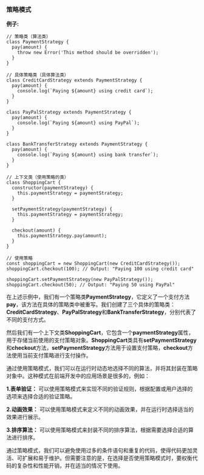 ### 策略模式

**例子:**
```JS
// 策略类（算法类）
class PaymentStrategy {
  pay(amount) {
    throw new Error('This method should be overridden');
  }
}

// 具体策略类（具体算法类）
class CreditCardStrategy extends PaymentStrategy {
  pay(amount) {
    console.log(`Paying ${amount} using credit card`);
  }
}

class PayPalStrategy extends PaymentStrategy {
  pay(amount) {
    console.log(`Paying ${amount} using PayPal`);
  }
}

class BankTransferStrategy extends PaymentStrategy {
  pay(amount) {
    console.log(`Paying ${amount} using bank transfer`);
  }
}

// 上下文类（使用策略的类）
class ShoppingCart {
  constructor(paymentStrategy) {
    this.paymentStrategy = paymentStrategy;
  }

  setPaymentStrategy(paymentStrategy) {
    this.paymentStrategy = paymentStrategy;
  }

  checkout(amount) {
    this.paymentStrategy.pay(amount);
  }
}

// 使用策略
const shoppingCart = new ShoppingCart(new CreditCardStrategy());
shoppingCart.checkout(100); // Output: "Paying 100 using credit card"

shoppingCart.setPaymentStrategy(new PayPalStrategy());
shoppingCart.checkout(50); // Output: "Paying 50 using PayPal"

```

在上述示例中，我们有一个策略类**PaymentStrategy**，它定义了一个支付方法**pay**，该方法在具体的策略类中被重写。我们创建了三个具体的策略类：**CreditCardStrategy**、**PayPalStrategy**和**BankTransferStrategy**，分别代表了不同的支付方式。

然后我们有一个上下文类**ShoppingCart**，它包含一个**paymentStrategy**属性，用于存储当前使用的支付策略对象。**ShoppingCart**类具有**setPaymentStrategy**和**checkout**方法，**setPaymentStrategy**方法用于设置支付策略，**checkout**方法使用当前支付策略进行支付操作。

通过使用策略模式，我们可以在运行时动态地选择不同的算法，并将其封装在策略对象中。这种模式在前端开发中的应用场景是很多的，例如：

**1.表单验证：** 可以使用策略模式来实现不同的验证规则，根据配置或用户选择的选项来选择合适的验证策略。

**2.动画效果：** 可以使用策略模式来定义不同的动画效果，并在运行时选择适当的效果进行展示。

**3.排序算法：** 可以使用策略模式来封装不同的排序算法，根据需要选择合适的算法进行排序。

通过策略模式，我们可以避免使用过多的条件语句和重复的代码，使得代码更加灵活、可扩展和易于维护。但需要注意的是，在选择是否使用策略模式时，要权衡代码的复杂性和性能开销，并在适当的情况下使用。